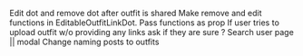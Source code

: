 <!-- TODO -->

Edit dot and remove dot after outfit is shared
Make remove and edit functions in EditableOutfitLinkDot. Pass functions as prop
If user tries to upload outfit w/o providing any links ask if they are sure ?
Search user page || modal
Change naming posts to outfits
